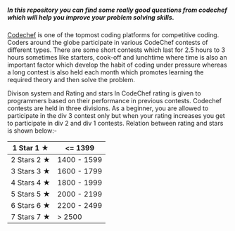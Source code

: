 ##### In this repository you can find some really good questions from codechef which will help you improve your problem solving skills.

[Codechef](https://www.codechef.com/) is one of the topmost coding platforms for competitive coding. Coders around the globe participate in various CodeChef contests of different types. There are some short contests which last for 2.5 hours to 3 hours sometimes like starters, cook-off and lunchtime where time is also an important factor which develop the habit of coding under pressure whereas a long contest is also held each month which promotes learning the required theory and then solve the problem.

Divison system and Rating and stars
In CodeChef rating is given to programmers based on their performance in previous contests. 
Codechef contests are held in three divisions. As a beginner, you are allowed to participate in the div 3 contest only but when your rating increases you get to participate in div 2 and div 1 contests.  Relation between rating and stars is shown below:-

| 1 Star   1 ★ | <= 1399 |
|--------------- | -------- |
| 2 Stars  2 ★ | 1400 - 1599|
| 3 Stars  3 ★ | 1600 - 1799|
|4 Stars  4 ★ | 1800 - 1999|
| 5 Stars  5 ★|2000 - 2199|
| 6 Stars  6 ★| 2200 - 2499|
| 7 Stars  7 ★|  > 2500|

